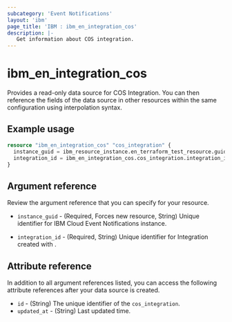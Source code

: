 ```yaml
---
subcategory: 'Event Notifications'
layout: 'ibm'
page_title: 'IBM : ibm_en_integration_cos'
description: |-
   Get information about COS integration.
---
```


# ibm_en_integration_cos

Provides a read-only data source for COS Integration. You can then reference the fields of the data source in other resources within the same configuration using interpolation syntax.

## Example usage

```terraform
resource "ibm_en_integration_cos" "cos_integration" {
  instance_guid = ibm_resource_instance.en_terraform_test_resource.guid
  integration_id = ibm_en_integration_cos.cos_integration.integration_id
}
```

## Argument reference

Review the argument reference that you can specify for your resource.

- `instance_guid` - (Required, Forces new resource, String) Unique identifier for IBM Cloud Event Notifications instance.

- `integration_id` - (Required, String) Unique identifier for Integration created with .


## Attribute reference

In addition to all argument references listed, you can access the following attribute references after your data source is created.

- `id` - (String) The unique identifier of the `cos_integration`.
- `updated_at` - (String) Last updated time.